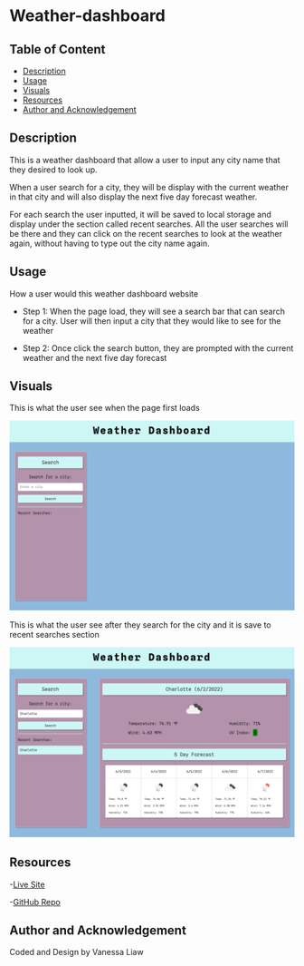 # Weather-dashboard

## Table of Content 

- [Description](#description)
- [Usage](#usage)
- [Visuals](#visuals)
- [Resources](#resources)
- [Author and Acknowledgement](#author-and-acknowledgement)

## Description 

This is a weather dashboard that allow a user to input any city name that they desired to look up.

When a user search for a city, they will be display with the current weather in that city and will also display the next five day forecast weather.

For each search the user inputted, it will be saved to local storage and display under the section called recent searches. All the user searches will be there and they can click on the recent searches to look at the weather again, without having to type out the city name again.

## Usage 

How a user would this weather dashboard website 

- Step 1: When the page load, they will see a search bar that can search for a city. User will then input a city that they would like to see for the weather

- Step 2: Once click the search button, they are prompted with the current weather and the next five day forecast

## Visuals 

This is what the user see when the page first loads

![Weather Dashboard Before Searching](./assets/images/Weather-Dashboard.png)

This is what the user see after they search for the city and it is save to recent searches section 

![Weather Dashboard After Searching](./assets/images/Weather-Dashboard-After-Search.png)

## Resources 

-[Live Site](https://vanessaliaw021.github.io/weather-dashboard/)

-[GitHub Repo](https://github.com/VanessaLiaw021/weather-dashboard)

## Author and Acknowledgement

Coded and Design by Vanessa Liaw